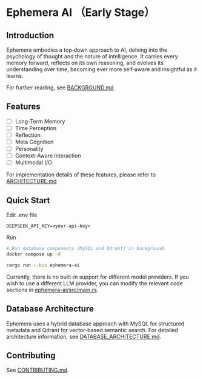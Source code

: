 
# Ephemera AI （Early Stage）
## Introduction
Ephemera embodies a top‑down approach to AI, delving into the psychology of thought and the nature of intelligence. It carries every memory forward, reflects on its own reasoning, and evolves its understanding over time, becoming ever more self‑aware and insightful as it learns.

For further reading, see [BACKGROUND.md](docs/BACKGROUND.md)

## Features
 - [ ] Long-Term Memory
 - [ ] Time Perception
 - [ ] Reflection
 - [ ] Meta Cognition
 - [ ] Personality
 - [ ] Context-Aware Interaction
 - [ ] Multimodal I/O

For implementation details of these features, please refer to [ARCHITECTURE.md](docs/ARCHITECTURE.md)

## Quick Start

Edit .env file
```
DEEPSEEK_API_KEY=<your-api-key>
```

Run
```bash
# Run database components (MySQL and Qdrant) in background.
docker compose up -d

cargo run --bin ephemera-ai
```

Currently, there is no built-in support for different model providers. If you wish to use a different LLM provider, you can modify the relevant code sections in [ephemera-ai/src/main.rs](ephemera-ai/src/main.rs).

## Database Architecture
Ephemera uses a hybrid database approach with MySQL for structured metadata and Qdrant for vector-based semantic search. For detailed architecture information, see [DATABASE_ARCHITECTURE.md](docs/DATABASE_ARCHITECTURE.md).

## Contributing

See [CONTRIBUTING.md](docs/CONTRIBUTING.md).
